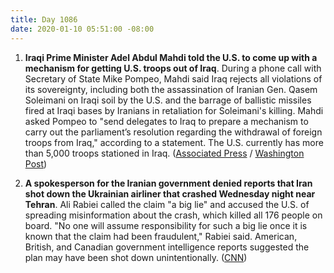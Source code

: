 ```yaml
---
title: Day 1086
date: 2020-01-10 05:51:00 -08:00
---
```


1. **Iraqi Prime Minister Adel Abdul Mahdi told the U.S. to come up with a mechanism for getting U.S. troops out of Iraq**. During a phone call with Secretary of State Mike Pompeo, Mahdi said Iraq rejects all violations of its sovereignty, including both the assassination of Iranian Gen. Qasem Soleimani on Iraqi soil by the U.S. and the barrage of ballistic missiles fired at Iraqi bases by Iranians in retaliation for Soleimani's killing. Mahdi asked Pompeo to "send delegates to Iraq to prepare a mechanism to carry out the parliament’s resolution regarding the withdrawal of foreign troops from Iraq," according to a statement. The U.S. currently has more than 5,000 troops stationed in Iraq. ([Associated Press](https://apnews.com/182bae76452d7565b0a3d840ff0369cb) / [Washington Post](https://www.washingtonpost.com/world/middle_east/iraq-asks-united-states-to-set-up-mechanism-for-troop-withdrawal/2020/01/10/794058ea-32f8-11ea-971b-43bec3ff9860_story.html))

2. **A spokesperson for the Iranian government denied reports that Iran shot down the Ukrainian airliner that crashed Wednesday night near Tehran**. Ali Rabiei called the claim "a big lie" and accused the U.S. of spreading misinformation about the crash, which killed all 176 people on board. "No one will assume responsibility for such a big lie once it is known that the claim had been fraudulent," Rabiei said. American, British, and Canadian government intelligence reports suggested the plan may have been shot down unintentionally. ([CNN](https://www.cnn.com/2020/01/10/middleeast/iran-plane-crash-intl-hnk/index.html))